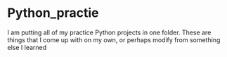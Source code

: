 # Python_practie
I am putting all of my practice Python projects in one folder.  These are things that I come up with on my own, or perhaps modify from something else I learned
